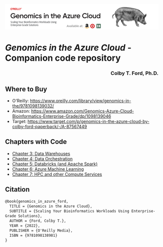 
![](https://raw.githubusercontent.com/colbyford/colbyford/master/github_banner.png)


# _Genomics in the Azure Cloud_ - Companion code repository

<h3 align = "right">Colby T. Ford, Ph.D.</h3>

## Where to Buy
- O'Reilly: https://www.oreilly.com/library/view/genomics-in-the/9781098139032/
- Amazon: https://www.amazon.com/Genomics-Azure-Cloud-Bioinformatics-Enterprise-Grade/dp/1098139046
- Target: https://www.target.com/p/genomics-in-the-azure-cloud-by-colby-ford-paperback/-/A-87567449



## Chapters with Code
<!-- - [Chapter 2: Data Lakes]() -->
- [Chapter 3: Data Warehouses](03_data_warehouses)
- [Chapter 4: Data Orchestration](04_data_orchestration)
- [Chapter 5: Databricks (and Apache Spark)](05_databricks)
- [Chapter 6: Azure Machine Learning](06_amls)
- [Chapter 7: HPC and other Compute Services](07_hpc)

## Citation

```
@book{genomics_in_azure_ford,
  TITLE = {Genomics in the Azure Cloud},
  SUBTITLE = {Scaling Your Bioinformatics Workloads Using Enterprise-Grade Solutions},
  AUTHOR = {Ford, Colby T.},
  YEAR = {2022},
  PUBLISHER = {O'Reilly Media},
  ISBN = {9781098138981}
}
```
